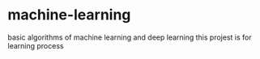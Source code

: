 # machine-learning
basic algorithms of machine learning and deep learning
this projest is for learning process

